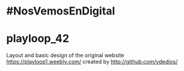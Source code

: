 # #NosVemosEnDigital
# playloop_42

Layout and basic design of the original website https://playloop1.weebly.com/ created by http://github.com/vdedios/
